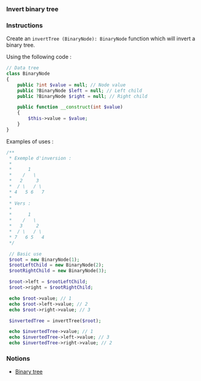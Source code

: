 ### Invert binary tree

### Instructions

Create an `invertTree (BinaryNode): BinaryNode` function which will invert a binary tree.

Using the following code :

```php
// Data tree
class BinaryNode
{
    public ?int $value = null; // Node value
    public ?BinaryNode $left = null; // Left child
    public ?BinaryNode $right = null; // Right child

    public function __construct(int $value)
    {
        $this->value = $value;
    }
}
```

Examples of uses :

```php
/**
 * Exemple d'inversion :
 *
 *      1
 *    /   \
 *   2     3
 *  / \   / \
 * 4   5 6   7
 *
 * Vers :
 *
 *      1
 *    /   \
 *   3     2
 *  / \   / \
 * 7   6 5   4
 */

 // Basic use
 $root = new BinaryNode(1);
 $rootLeftChild = new BinaryNode(2);
 $rootRightChild = new BinaryNode(3);

 $root->left = $rootLeftChild;
 $root->right = $rootRightChild;

 echo $root->value; // 1
 echo $root->left->value; // 2
 echo $root->right->value; // 3

 $invertedTree = invertTree($root);

 echo $invertedTree->value; // 1
 echo $invertedTree->left->value; // 3
 echo $invertedTree->right->value; // 2
```

### Notions

- [Binary tree](https://en.wikipedia.org/?title=Binary_tree)
